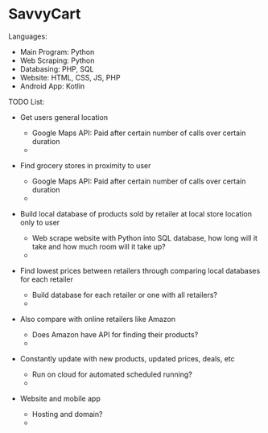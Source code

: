 # SavvyCart
Languages:
- Main Program: Python
- Web Scraping: Python
- Databasing:   PHP, SQL
- Website:      HTML, CSS, JS, PHP
- Android App:  Kotlin

TODO List:
- Get users general location
    - Google Maps API: Paid after certain number of calls over certain duration 
    - 

- Find grocery stores in proximity to user
    - Google Maps API: Paid after certain number of calls over certain duration
    - 

- Build local database of products sold by retailer at local store location only to user
    - Web scrape website with Python into SQL database, how long will it take and how much room will it take up?
    - 

- Find lowest prices between retailers through comparing local databases for each retailer
    - Build database for each retailer or one with all retailers?
    - 

- Also compare with online retailers like Amazon
    - Does Amazon have API for finding their products?
    - 

- Constantly update with new products, updated prices, deals, etc
    - Run on cloud for automated scheduled running?
    - 

- Website and mobile app
    - Hosting and domain?
    - 